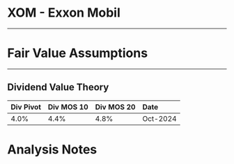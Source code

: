 # XOM - Exxon Mobil

---

# Fair Value Assumptions

---
## Dividend Value Theory
| Div Pivot | Div MOS 10 | Div MOS 20 | Date     |
|:----------|:-----------|:-----------|:---------|
| 4.0%      | 4.4%       | 4.8%       | Oct-2024 |


# Analysis Notes